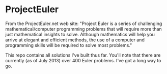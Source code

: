 ProjectEuler
============

From the ProjectEuler.net web site: 
"Project Euler is a series of challenging mathematical/computer programming problems that will require more than just mathematical insights to solve. Although mathematics will help you arrive at elegant and efficient methods, the use of a computer and programming skills will be required to solve most problems."

This repo contains all solutions I've built thus far. You'll note that there are currently (as of July 2013) over 400 Euler problems. I've got a long way to go.
